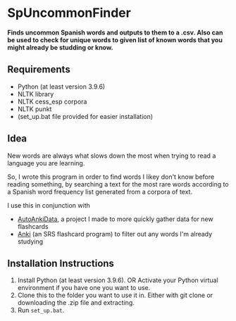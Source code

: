 # SpUncommonFinder
<b>Finds uncommon Spanish words and outputs to them to a .csv. Also can be used to check for unique words to given list of known words that you might already be studding or know.</b>

## Requirements
- Python (at least version 3.9.6)
- NLTK library
- NLTK cess_esp corpora
- NLTK punkt
- (set_up.bat file provided for easier installation)

## Idea

New words are always what slows down the most when trying to read a language you are learning.

So, I wrote this program in order to find words I likey don't know before reading something, by searching a text for the most rare words according to a Spanish word frequency list generated from a corpora of text.

I use this in conjunction with 
- [AutoAnkiData](https://github.com/RRomreoJr/AutoAnkiData), a project I made to more quickly gather data for new flashcards
- [Anki](https://apps.ankiweb.net/) (an SRS flashcard program) to filter out any words I'm already studying

## Installation Instructions

1. Install Python (at least version 3.9.6).
   OR
   Activate your Python virtual environment if you have one you want to use.
2. Clone this to the folder you want to use it in. Either with git clone or downloading the .zip file and extracting.
3. Run `set_up.bat`.
